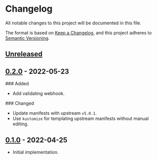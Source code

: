 # Changelog

All notable changes to this project will be documented in this file.

The format is based on [Keep a Changelog](https://keepachangelog.com/en/1.0.0/),
and this project adheres to [Semantic Versioning](https://semver.org/spec/v2.0.0.html).

## [Unreleased]

## [0.2.0] - 2022-05-23

### Added

- Add validating webhook.
  
### Changed

- Update manifests with upstream `v5.0.1`.
- Use `kustomize` for templating upstream manifests without manual editing.

## [0.1.0] - 2022-04-25

- Initial implementation.

[Unreleased]: https://github.com/giantswarm/csi-external-snapshotter-app/compare/v0.2.0...HEAD
[0.2.0]: https://github.com/giantswarm/csi-external-snapshotter-app/compare/v0.1.0...v0.2.0
[0.1.0]: https://github.com/giantswarm/csi-external-snapshotter-app/releases/tag/v0.1.0

